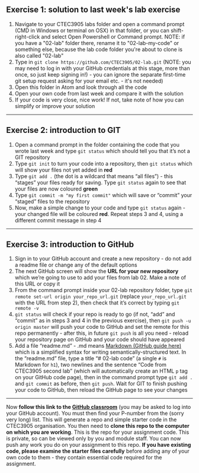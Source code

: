 ## Exercise 1: solution to last week's lab exercise

1. Navigate to your CTEC3905 labs folder and open a command prompt (CMD in Windows or terminal on OSX) in that folder, or you can shift-right-click and select Open Powershell or Command prompt. NOTE: if you have a "02-lab" folder there, rename it to "02-lab-my-code" or something else, because the lab code folder you're about to clone is also called "02-lab"
2. Type in `git clone https://github.com/CTEC3905/02-lab.git` (NOTE: you may need to log in with your GitHub credentials at this stage, more than once, so just keep signing in!) - you can ignore the separate first-time git setup request asking for your email etc. - it's not needed)
3. Open this folder in Atom and look through all the code
4. Open your own code from last week and compare it with the solution
5. If your code is very close, nice work! If not, take note of how you can simplify or improve your solution

---

## Exercise 2: introduction to GIT

1. Open a command prompt in the folder containing the code that you wrote last week and type `git status` which should tell you that it’s not a GIT repository
2. Type `git init` to turn your code into a repository, then `git status` which will show your files not yet added in **red**
3. Type `git add .` (the dot is a wildcard that means “all files”) - this “stages” your files ready for saving. Type `git status` again to see that your files are now coloured **green**
4. Type `git commit -m "my first commit"` which will save or “commit” your “staged” files to the repository
5. Now, make a simple change to your code and type `git status` again - your changed file will be coloured **red**. Repeat steps 3 and 4, using a different commit message in step 4

---

## Exercise 3: introduction to GitHub

1. Sign in to your GitHub account and create a new repository - do not add a readme file or change any of the default options
2. The next GitHub screen will show the **URL for your new repository** which we’re going to use to add your files from lab 02. Make a note of this URL or copy it
3. From the command prompt inside your 02-lab repository folder, type `git remote set-url origin your_repo_url.git` (replace `your_repo_url.git` with the URL from step 2), then check that it’s correct by typing `git remote -v`
4. `git status` will check if your repo is ready to go (if not, “add” and “commit” as in steps 3 and 4 in the previous exercise), then `git push -u origin master` will push your code to GitHub and set the remote for this repo permanently - after this, in future `git push` is all you need - reload your repository page on GitHub and your code should have appeared
5. Add a file “readme.md” - .md means [Markdown (GitHub guide here)](https://guides.github.com/features/mastering-markdown/) which is a simplified syntax for writing semantically-structured text. In the “readme.md” file, type a title “# 02-lab code” (a single `#` is Markdown for `h1`), two newlines and the sentence “Code from CTEC3905 second lab” (which will automatically create an HTML `p` tag on your GitHub code page), then in the command prompt type `git add .` and `git commit` as before, then `git push`. Wait for GIT to finish pushing your code to GitHub, then reload the GitHub page to see your changes

---

Now **follow this link to the [GitHub classroom](https://classroom.github.com/a/s7_vowLZ)** (you may be asked to log into your GitHub account). You must then find your P-number from the (sorry very long) list. This will generate a repo and simple starter code in the CTEC3905 organisation. You then need to **clone this repo to the computer on which you are working**. This is the repo for your assignment code. This is private, so can be viewed only by you and module staff. You can now push any work you do on your assignment to this repo. **If you have existing code, please examine the starter files carefully** before adding any of your own code to them - they contain essential code required for the assignment.